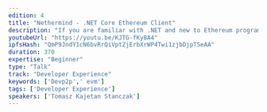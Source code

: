 ```yaml
---
edition: 4
title: "Nethermind - .NET Core Ethereum Client"
description: "If you are familiar with .NET and new to Ethereum programming, this workshop will teach you how to integrate .net applications or new dapps with Ethereum smart contracts using Nethereum. This programming session will guide through the creation of a standard token (ERC20 smartcontract) as well as through the creation of a .Net api definition and interaction with a smart contract (deployment, transactions, calls and events). Members of the Nethereum team will of course be there to answer any questions you may have regarding Ethereum programming and its cumulated benefits when used in the .NET context."
youtubeUrl: "https://youtu.be/KJTG-fKy8A4"
ipfsHash: "QmP9JndY1cN6bvRrQiVptZjErbXrWP4Twi1zjbDjpTSeAA"
duration: 370
expertise: "Beginner"
type: "Talk"
track: "Developer Experience"
keywords: ['Devp2p',' evm']
tags: ['Developer Experience']
speakers: ['Tomasz Kajetan Stanczak']
---
```

